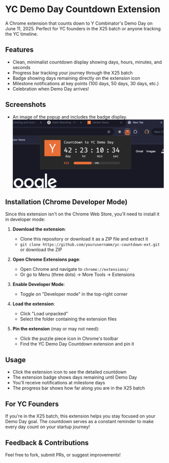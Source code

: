# YC Demo Day Countdown Extension

A Chrome extension that counts down to Y Combinator's Demo Day on June 11, 2025. Perfect for YC founders in the X25 batch or anyone tracking the YC timeline.

## Features

- Clean, minimalist countdown display showing days, hours, minutes, and seconds
- Progress bar tracking your journey through the X25 batch
- Badge showing days remaining directly on the extension icon
- Milestone notifications at key points (100 days, 50 days, 30 days, etc.)
- Celebration when Demo Day arrives!

## Screenshots
- An image of the popup and includes the badge display. 
![Extension Popup](images/screenshot.png)

## Installation (Chrome Developer Mode)

Since this extension isn't on the Chrome Web Store, you'll need to install it in developer mode:

1. **Download the extension**:
   - Clone this repository or download it as a ZIP file and extract it
   - `git clone https://github.com/yourusername/yc-countdown-ext.git` or download the ZIP

2. **Open Chrome Extensions page**:
   - Open Chrome and navigate to `chrome://extensions/`
   - Or go to Menu (three dots) → More Tools → Extensions

3. **Enable Developer Mode**:
   - Toggle on "Developer mode" in the top-right corner

4. **Load the extension**:
   - Click "Load unpacked"
   - Select the folder containing the extension files

5. **Pin the extension** (may or may not need):
   - Click the puzzle piece icon in Chrome's toolbar
   - Find the YC Demo Day Countdown extension and pin it

## Usage

- Click the extension icon to see the detailed countdown
- The extension badge shows days remaining until Demo Day
- You'll receive notifications at milestone days
- The progress bar shows how far along you are in the X25 batch

## For YC Founders

If you're in the X25 batch, this extension helps you stay focused on your Demo Day goal. The countdown serves as a constant reminder to make every day count on your startup journey!

## Feedback & Contributions

Feel free to fork, submit PRs, or suggest improvements!

